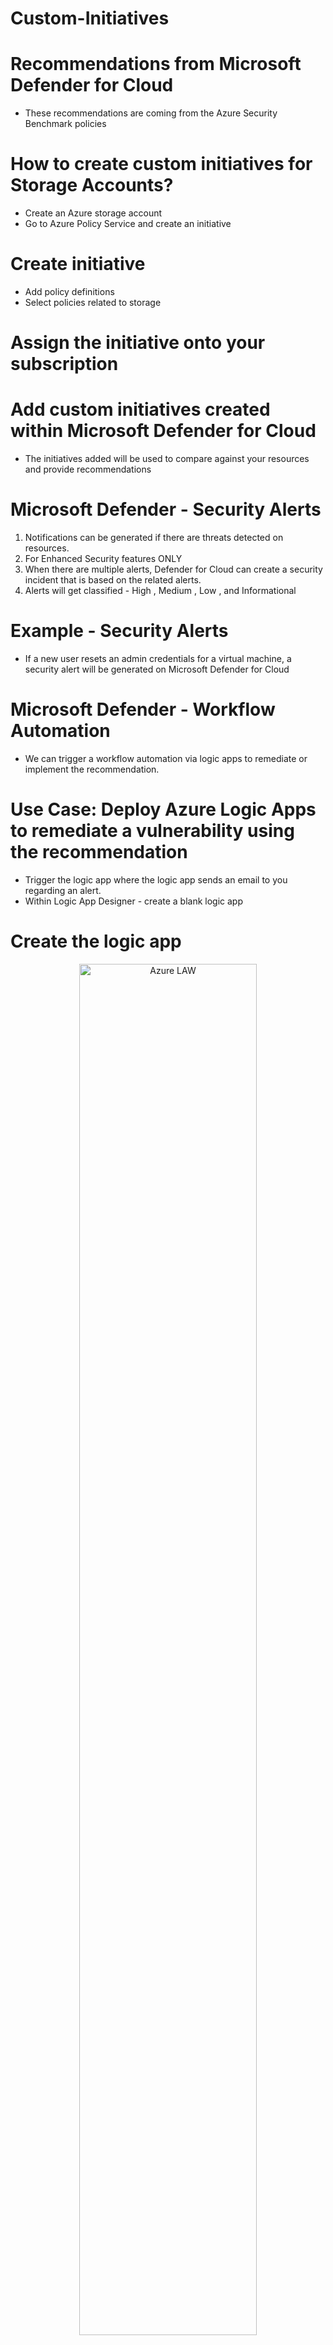 # Custom-Initiatives

# Recommendations from Microsoft Defender for Cloud
- These recommendations are coming from the Azure Security Benchmark policies

# How to create custom initiatives for Storage Accounts?
- Create an Azure storage account
- Go to Azure Policy Service and create an initiative

# Create initiative
- Add policy definitions 
- Select policies related to storage


# Assign the initiative onto your subscription


# Add custom initiatives created within Microsoft Defender for Cloud
- The initiatives added will be used to compare against your resources and provide recommendations


# Microsoft Defender - Security Alerts
1. Notifications can be generated if there are threats detected on resources.
2. For Enhanced Security features ONLY
3. When there are multiple alerts, Defender for Cloud can create a security incident that is based on the related alerts.
4. Alerts will get classified - High , Medium , Low , and Informational

# Example - Security Alerts
- If a new user resets an admin credentials for a virtual machine, a security alert will be generated on Microsoft Defender for Cloud


# Microsoft Defender - Workflow Automation
- We can trigger a workflow automation via logic apps to remediate or implement the recommendation.


# Use Case: Deploy Azure Logic Apps to remediate a vulnerability using the recommendation
- Trigger the logic app where the logic app sends an email to you regarding an alert.
- Within Logic App Designer - create a blank logic app

# Create the logic app 
<p align="center">
  
<img src="https://user-images.githubusercontent.com/104326475/177019544-ca5656dc-dc7e-4838-97b2-17055460ee19.png" height="75%" width="75%" alt="Azure LAW"/>

<p/>

# Select the Azure Security Center Recommendation trigger or Microsoft Defender for Cloud
- Search for "recommendation" - select Security Center Recommendation - it will create a connection.
- Microsoft Defender was previously known as Azure Security Center

<p align="center">
  
<img src="https://user-images.githubusercontent.com/104326475/177019557-dd576833-dfca-48f1-9639-59d270e476c5.png" height="75%" width="75%" alt="Azure LAW"/>

<p/>

# Create a new step and create outlook connector 
- Select the "Send an email" trigger and authenticate with outlook email 
- Enter the email address you want the alert to be sent to.
- Select Dynamic content - properties and properties display name
- Save the workflow.

<p align="center">
  
<img src="https://user-images.githubusercontent.com/104326475/177019615-18ff3f36-e34b-4b48-9f79-5f92e30a1929.png" height="75%" width="75%" alt="Azure LAW"/>

<p/>


# Go to Microsoft Defender for Cloud and add the workflow automation.
- Click save.
- Wait about 15-20 minutes for an email providing a security recommendation.
<p align="center">
  
<img src="https://user-images.githubusercontent.com/104326475/177019565-d2081a14-168f-4d72-8398-85814716ba68.png" height="75%" width="75%" alt="Azure LAW"/>

<p/>

